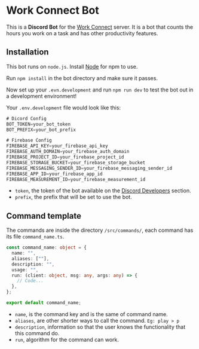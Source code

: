 # Work Connect Bot

This is a **Discord Bot** for the [Work Connect](https://discord.gg/fyGx7BZ) server. It is a bot that counts the hours you work on a task and has other productivity features.

## Installation

This bot runs on `node.js`. Install [Node](https://nodejs.org/) for npm to use.

Run `npm install` in the bot directory and make sure it passes.

Now set up your `.evn.development` and run `npm run dev` to test the bot out in a development environment!

Your `.env.development` file would look like this:

```js
# Dicord Config
BOT_TOKEN=your_bot_token
BOT_PREFIX=your_bot_prefix

# Firebase Config
FIREBASE_API_KEY=your_firebase_api_key
FIREBASE_AUTH_DOMAIN=your_firebase_auth_domain
FIREBASE_PROJECT_ID=your_firebase_project_id
FIREBASE_STORAGE_BUCKET=your_firebase_storage_bucket
FIREBASE_MESSAGING_SENDER_ID=your_firebase_messaging_sender_id
FIREBASE_APP_ID=your_firebase_app_id
FIREBASE_MEASUREMENT_ID=your_firebase_measurement_id
```

- `token`, the token of the bot available on the [Discord Developers](https://discord.com/developers/applications) section.
- `prefix`, the prefix that will be set to use the bot.

## Command template

The commands are inside the directory `/src/commands/`, each command has its file `command_name.ts`.

```ts
const command_name: object = {
  name: "",
  aliases: [""],
  description: "",
  usage: "",
  run: (client: object, msg: any, args: any) => {
    // Code...
  },
};

export default command_name;
```

- `name`, is the command key and is the same of command name.
- `aliases`, are other shorter ways to call the command. `Eg: play > p`
- `description`, information so that the user knows the functionality that this command do.
- `run`, algorithm for the command can work.
